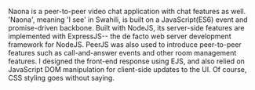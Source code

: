 Naona is a peer-to-peer video chat application with chat features as well. 'Naona', meaning 'I see' in Swahili, is built on a JavaScript(ES6) event and promise-driven backbone.
Built with NodeJS, its server-side features are implemented with ExpressJS-- the de facto web server development framework for NodeJS. PeerJS
was also used to introduce peer-to-peer features such as call-and-answer events and other room management features. I designed the front-end
response using EJS, and also relied on JavaScript DOM manipulation for client-side updates to the UI. Of course, CSS styling goes without saying.
